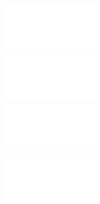 ![@](steps/_.7bdc3530.md)

![@](steps/test.03bde299.md)

![@](steps/file.2fb84820.md)

![@](steps/prompt.ce92730c.md)